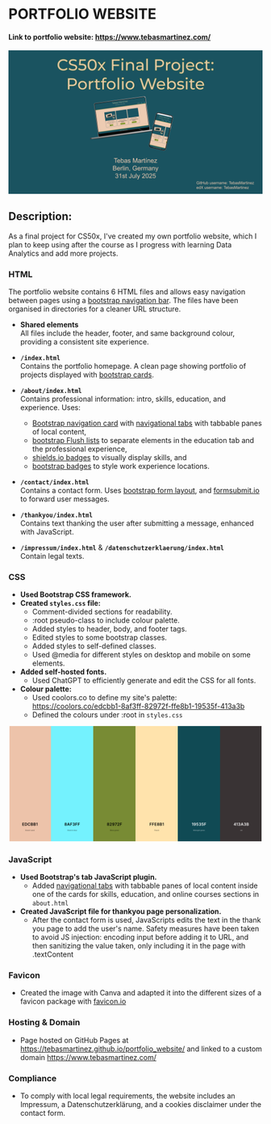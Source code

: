 # PORTFOLIO WEBSITE
#### Link to portfolio website: https://www.tebasmartinez.com/

<p align="center"><img src="images/CS50x-Final-Project.svg" alt="CS50x Final Project title page" width="700"></p>

## Description:
As a final project for CS50x, I've created my own portfolio website, which I plan to keep using after the course as I progress with learning Data Analytics and add more projects.

### HTML
The portfolio website contains 6 HTML files and allows easy navigation between pages using a [bootstrap navigation bar](https://getbootstrap.com/docs/5.3/components/navbar/). The files have been organised in directories for a cleaner URL structure.

- **Shared elements** \
All files include the header, footer, and same background colour, providing a consistent site experience.

- **`/index.html`** \
Contains the portfolio homepage. A clean page showing portfolio of projects displayed with [bootstrap cards](https://getbootstrap.com/docs/5.3/components/card/).
- **`/about/index.html`** \
Contains professional information: intro, skills, education, and experience. Uses:
  - [Bootstrap navigation card](https://getbootstrap.com/docs/5.3/components/card/#navigation) with [navigational tabs](https://getbootstrap.com/docs/5.3/components/navs-tabs/#javascript-behavior) with tabbable panes of local content, 
  - [bootstrap Flush lists](https://getbootstrap.com/docs/5.3/components/list-group/#flush) to separate elements in the education tab and the professional experience,
  - [shields.io badges](https://shields.io/badges) to visually display skills, and
  - [bootstrap badges](https://getbootstrap.com/docs/5.3/components/badge/#pill-badges) to style work experience locations.
- **`/contact/index.html`** \
Contains a contact form. Uses [bootstrap form layout](https://getbootstrap.com/docs/5.3/forms/layout/#forms), and [formsubmit.io](https://formsubmit.co/) to forward user messages.
- **`/thankyou/index.html`** \
Contains text thanking the user after submitting a message, enhanced with JavaScript.
- **`/impressum/index.html`** & **`/datenschutzerklaerung/index.html`** \
Contain legal texts.

### CSS
- **Used Bootstrap CSS framework.**
- **Created `styles.css` file:**
  - Comment-divided sections for readability.
  - :root pseudo-class to include colour palette.
  - Added styles to header, body, and footer tags.
  - Edited styles to some bootstrap classes.
  - Added styles to self-defined classes.
  - Used @media for different styles on desktop and mobile on some elements.
- **Added self-hosted fonts.**
  - Used ChatGPT to efficiently generate and edit the CSS for all fonts.
- **Colour palette:**
  - Used coolors.co to define my site's palette: https://coolors.co/edcbb1-8af3ff-82972f-ffe8b1-19535f-413a3b
  - Defined the colours under :root in `styles.css`
<p align="center"><img src="images/palette.png" alt="Colour palette" width="500"></p>

### JavaScript
- **Used Bootstrap's tab JavaScript plugin.**
  - Added [navigational tabs](https://getbootstrap.com/docs/5.3/components/navs-tabs/#javascript-behavior) with tabbable panes of local content inside one of the cards for skills, education, and online courses sections in `about.html`
- **Created JavaScript file for thankyou page personalization.**
  - After the contact form is used, JavaScripts edits the text in the thank you page to add the user's name. Safety measures have been taken to avoid JS injection: encoding input before adding it to URL, and then sanitizing the value taken, only including it in the page with .textContent

### Favicon
- Created the image with Canva and adapted it into the different sizes of a favicon package with [favicon.io](https://favicon.io/favicon-converter/)

### Hosting & Domain
- Page hosted on GitHub Pages at https://tebasmartinez.github.io/portfolio_website/ and linked to a custom domain https://www.tebasmartinez.com/

### Compliance
- To comply with local legal requirements, the website includes an Impressum, a Datenschutzerklärung, and a cookies disclaimer under the contact form.
